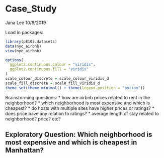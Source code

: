 Case\_Study
================
Jana Lee
10/8/2019

Load in packages:

``` r
library(p8105.datasets)
data(nyc_airbnb)
view(nyc_airbnb)

options(
  ggplot2.continuous.colour = "viridis",
  ggplot2.continuous.fill = "viridis"
)
scale_colour_discrete = scale_colour_viridis_d
scale_fill_discrete = scale_fill_viridis_d
theme_set(theme_minimal() + theme(legend.position = "bottom"))
```

Brainstorming questions: \* how are airbnb prices related to rent in the
neighborhood? \* which neighborhood is most expensive and which is
cheapest? \* do hosts with multiple sites have higher prices or ratings?
\* does price have any relation to ratings? \* average length of stay
related to neighborhood? price?
etc?

## Exploratory Question: Which neighborhood is most expensive and which is cheapest in Manhattan?
